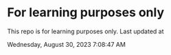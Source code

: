 # For learning purposes only
This repo is for learning purposes only.
Last updated at

Wednesday, August 30, 2023 7:08:47 AM

